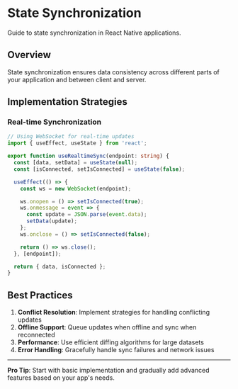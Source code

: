# State Synchronization

Guide to state synchronization in React Native applications.

## Overview

State synchronization ensures data consistency across different parts of your application and between client and server.

## Implementation Strategies

### Real-time Synchronization

```typescript
// Using WebSocket for real-time updates
import { useEffect, useState } from 'react';

export function useRealtimeSync(endpoint: string) {
  const [data, setData] = useState(null);
  const [isConnected, setIsConnected] = useState(false);

  useEffect(() => {
    const ws = new WebSocket(endpoint);

    ws.onopen = () => setIsConnected(true);
    ws.onmessage = event => {
      const update = JSON.parse(event.data);
      setData(update);
    };
    ws.onclose = () => setIsConnected(false);

    return () => ws.close();
  }, [endpoint]);

  return { data, isConnected };
}
```

## Best Practices

1. **Conflict Resolution**: Implement strategies for handling conflicting updates
2. **Offline Support**: Queue updates when offline and sync when reconnected
3. **Performance**: Use efficient diffing algorithms for large datasets
4. **Error Handling**: Gracefully handle sync failures and network issues

---

**Pro Tip**: Start with basic implementation and gradually add advanced features based on your app's needs.
